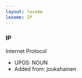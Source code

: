 ```yaml
---
layout: lexeme
lexeme: IP
---
```


###  IP

Internet Protocol
* UPOS:  NOUN
* Added from:  joukahainen

